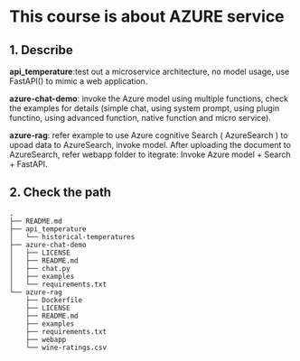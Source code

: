 # This course is about AZURE service

## 1. Describe

**api_temperature**:test out a microservice architecture, no model usage, use FastAPI() to mimic a web application.

**azure-chat-demo**: invoke the Azure model using multiple functions, check the examples for details (simple chat, using system prompt, using plugin functino, using advanced function, native function and micro service).

**azure-rag**: refer example to use Azure cognitive Search ( AzureSearch ) to upoad data to AzureSearch, invoke model. After uploading the document to AzureSearch, refer webapp folder to itegrate: Invoke Azure model + Search + FastAPI.

## 2. Check the path
```
.
├── README.md
├── api_temperature
│   └── historical-temperatures
├── azure-chat-demo
│   ├── LICENSE
│   ├── README.md
│   ├── chat.py
│   ├── examples
│   └── requirements.txt
└── azure-rag
    ├── Dockerfile
    ├── LICENSE
    ├── README.md
    ├── examples
    ├── requirements.txt
    ├── webapp
    └── wine-ratings.csv
```
